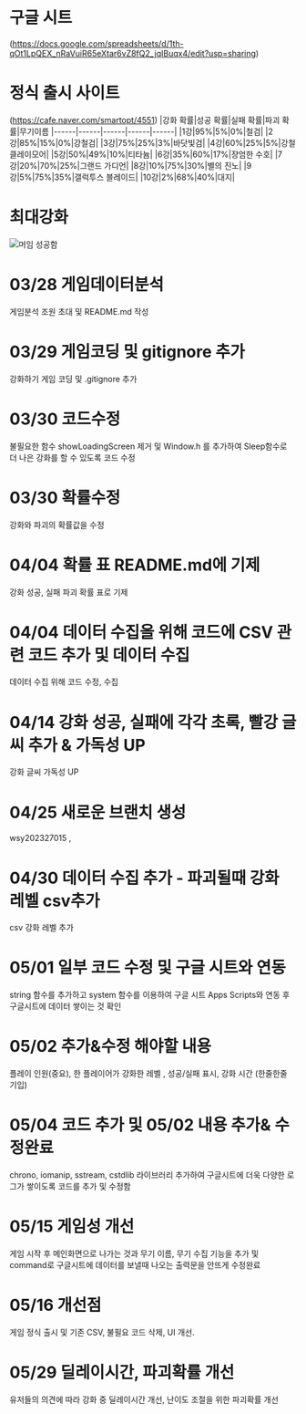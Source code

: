 # 구글 시트 
(https://docs.google.com/spreadsheets/d/1th-qOt1LpQEX_nRaVuiR65eXtar6vZ8fQ2_jqIBuqx4/edit?usp=sharing)
# 정식 출시 사이트
(https://cafe.naver.com/smartopt/4551)
|강화 확률|성공 확률|실패 확률|파괴 확률|무기이름
|------|------|------|------|------|
|1강|95%|5%|0%|철검|
|2강|85%|15%|0%|강철검|
|3강|75%|25%|3%|바닷빛검|
|4강|60%|25%|5%|강철 클레이모어|
|5강|50%|49%|10%|티타늄|
|6강|35%|60%|17%|장엄한 수호|
|7강|20%|70%|25%|그랜드 가디언|
|8강|10%|75%|30%|별의 진노|
|9강|5%|75%|35%|갤럭투스 블레이드|
|10강|2%|68%|40%|대지|
# 최대강화
![머임 성공함](https://github.com/yuh2327015/gamedata/assets/127164406/7f9590b9-6b21-4c76-80fe-f764249def35)
# 03/28 게임데이터분석
게임분석 조원 초대 및 README.md 작성
# 03/29 게임코딩 및 gitignore 추가
강화하기 게임 코딩 및 .gitignore 추가
# 03/30 코드수정
불필요한 함수 showLoadingScreen 제거 및 Window.h 를 추가하여 Sleep함수로 더 나은 강화를 할 수 있도록 코드 수정
# 03/30 확률수정
강화와 파괴의 확률값을 수정
# 04/04 확률 표 README.md에 기제
강화 성공, 실패 파괴 확률 표로 기제
# 04/04 데이터 수집을 위해 코드에 CSV 관련 코드 추가 및 데이터 수집
데이터 수집 위해 코드 수정, 수집
# 04/14 강화 성공, 실패에 각각 초록, 빨강 글씨 추가 & 가독성 UP
강화 글씨 가독성 UP 
# 04/25 새로운 브랜치 생성
wsy202327015 , 
# 04/30 데이터 수집 추가 - 파괴될때 강화 레벨 csv추가
csv 강화 레벨 추가
# 05/01 일부 코드 수정 및 구글 시트와 연동
string 함수를 추가하고 system 함수를 이용하여 구글 시트 Apps Scripts와 연동 후
구글시트에 데이터 쌓이는 것 확인
# 05/02 추가&수정 해야할 내용
플레이 인원(중요), 한 플레이어가 강화한 레벨 , 성공/실패 표시, 강화 시간 (한줄한줄 기입)
# 05/04 코드 추가 및 05/02 내용 추가& 수정완료
chrono, iomanip, sstream, cstdlib 라이브러리 추가하여 구글시트에 더욱 다양한 로그가 쌓이도록 코드를 추가 및 수정함
# 05/15 게임성 개선
게임 시작 후 메인화면으로 나가는 것과 무기 이름, 무기 수집 기능을 추가 및 command로 구글시트에 데이터를 보낼때 나오는 출력문을 안뜨게 수정완료
# 05/16 개선점
게임 정식 출시 및 기존 CSV, 불필요 코드 삭제, UI 개선. 
# 05/29 딜레이시간, 파괴확률 개선
유저들의 의견에 따라 강화 중 딜레이시간 개선, 난이도 조절을 위한 파괴확률 개선
